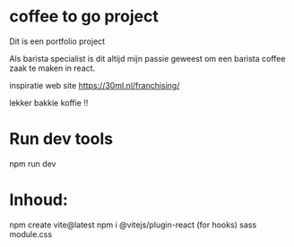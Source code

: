 # coffee to go project

Dit is een portfolio project 

Als barista specialist is dit altijd mijn passie geweest
om een barista coffee zaak te maken in react. 

inspiratie web site https://30ml.nl/franchising/

lekker bakkie koffie !!

# Run dev tools

npm run dev
 
# Inhoud:

npm create vite@latest
npm i @vitejs/plugin-react (for hooks)
sass
module.css

